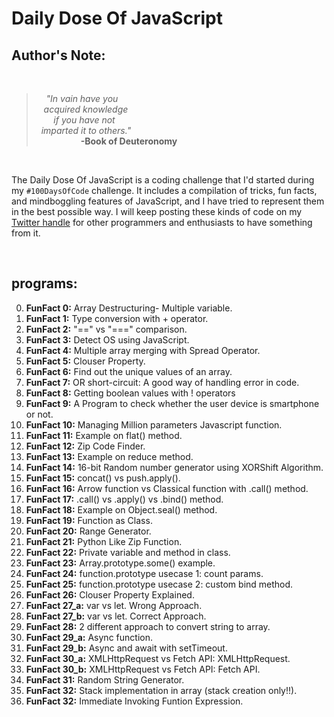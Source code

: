 # Daily Dose Of JavaScript

## Author's Note:
<br>

> &nbsp;&nbsp;&nbsp;&nbsp;*"In vain have you<br>
&nbsp;&nbsp;&nbsp;acquired knowledge<br>
&nbsp;&nbsp;&nbsp;&nbsp;&nbsp;&nbsp;&nbsp;if you have not<br>
&nbsp;&nbsp;imparted it to others."*<br>
&nbsp;&nbsp;&nbsp;&nbsp;&nbsp;&nbsp;&nbsp;&nbsp;&nbsp;&nbsp;&nbsp;&nbsp;&nbsp;&nbsp;&nbsp;&nbsp;&nbsp;&nbsp;**-Book of Deuteronomy**

<br>

The Daily Dose Of JavaScript is a coding challenge that I'd started during my `#100DaysOfCode` challenge. It includes a compilation of tricks, fun facts, and mindboggling features of JavaScript, and I have tried to represent them in the best possible way. I will keep posting these kinds of code on my [Twitter handle](https://twitter.com/speczly) for other programmers and enthusiasts to have something from it.

<br>

## programs:
0. **FunFact 0:** Array Destructuring- Multiple variable.
0. **FunFact 1:** Type conversion with + operator.
0. **FunFact 2:** "==" vs "===" comparison.
0. **FunFact 3:** Detect OS using JavaScript.
0. **FunFact 4:** Multiple array merging with Spread Operator.
0. **FunFact 5:** Clouser Property.
0. **FunFact 6:** Find out the unique values of an array.
0. **FunFact 7:** OR short-circuit: A good way of handling error in code.
0. **FunFact 8:** Getting boolean values with ! operators
0. **FunFact 9:** A Program to check whether the user device is smartphone or not.
0. **FunFact 10:** Managing Million parameters Javascript function.
0. **FunFact 11:** Example on flat() method.
0. **FunFact 12:** Zip Code Finder.
0. **FunFact 13:** Example on reduce method.
0. **FunFact 14:** 16-bit Random number generator using XORShift Algorithm.
0. **FunFact 15:** concat() vs push.apply().
0. **FunFact 16:** Arrow function vs Classical function with .call() method. 
0. **FunFact 17:** .call() vs .apply() vs .bind() method.
0. **FunFact 18:** Example on Object.seal() method.
0. **FunFact 19:** Function as Class.
0. **FunFact 20:** Range Generator.
0. **FunFact 21:** Python Like Zip Function.
0. **FunFact 22:** Private variable and method in class.
0. **FunFact 23:** Array.prototype.some() example.
0. **FunFact 24:** function.prototype usecase 1: count params.
0. **FunFact 25:** function.prototype usecase 2: custom bind method.
0. **FunFact 26:** Clouser Property Explained.
0. **FunFact 27_a:** var vs let. Wrong Approach.
0. **FunFact 27_b:** var vs let. Correct Approach.
0. **FunFact 28:** 2 different approach to convert string to array.
0. **FunFact 29_a:** Async function.
0. **FunFact 29_b:** Async and await with setTimeout.
0. **FunFact 30_a:** XMLHttpRequest vs Fetch API: XMLHttpRequest.
0. **FunFact 30_b:** XMLHttpRequest vs Fetch API: Fetch API.
0. **FunFact 31:** Random String Generator.
0. **FunFact 32:** Stack implementation in array (stack creation only!!).
0. **FunFact 32:** Immediate Invoking Funtion Expression.
